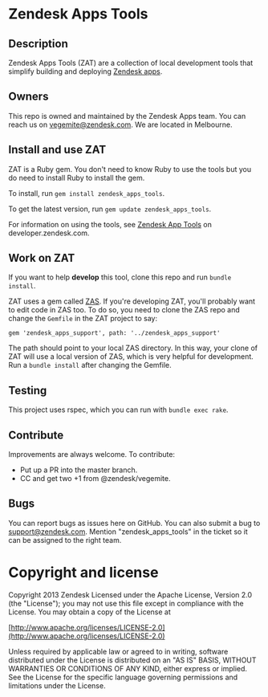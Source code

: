 # Zendesk Apps Tools

## Description
Zendesk Apps Tools (ZAT) are a collection of local development tools that simplify building and deploying [Zendesk apps](https://developer.zendesk.com/apps/docs/apps-v2/getting_started).

## Owners
This repo is owned and maintained by the Zendesk Apps team. You can reach us on vegemite@zendesk.com. We are located in Melbourne.

## Install and use ZAT
ZAT is a Ruby gem. You don't need to know Ruby to use the tools but you do need to install Ruby to install the gem.

To install, run `gem install zendesk_apps_tools`.

To get the latest version, run `gem update zendesk_apps_tools`.

For information on using the tools, see  [Zendesk App Tools](https://developer.zendesk.com/apps/docs/apps-v2/getting_started#zendesk-app-tools) on developer.zendesk.com.

## Work on ZAT
If you want to help **develop** this tool, clone this repo and run `bundle install`.

ZAT uses a gem called [ZAS](https://github.com/zendesk/zendesk_apps_support/). If you're developing ZAT, you'll probably want to edit code in ZAS too. To do so, you need to clone the ZAS repo and change the `Gemfile` in the ZAT project to say:

`gem 'zendesk_apps_support', path: '../zendesk_apps_support'`

The path should point to your local ZAS directory. In this way, your clone of ZAT will use a local version of ZAS, which is very helpful for development. Run a `bundle install` after changing the Gemfile.

## Testing
This project uses rspec, which you can run with `bundle exec rake`.

## Contribute
Improvements are always welcome. To contribute:

* Put up a PR into the master branch.
* CC and get two +1 from @zendesk/vegemite.

## Bugs
You can report bugs as issues here on GitHub. You can also submit a bug to support@zendesk.com. Mention "zendesk_apps_tools" in the ticket so it can be assigned to the right team.

# Copyright and license
Copyright 2013 Zendesk
Licensed under the Apache License, Version 2.0 (the "License"); you may not use this file except in compliance with the License.
You may obtain a copy of the License at

[http://www.apache.org/licenses/LICENSE-2.0](http://www.apache.org/licenses/LICENSE-2.0)

Unless required by applicable law or agreed to in writing, software distributed under the License is distributed on an "AS IS" BASIS,
WITHOUT WARRANTIES OR CONDITIONS OF ANY KIND, either express or implied.
See the License for the specific language governing permissions and limitations under the License.
